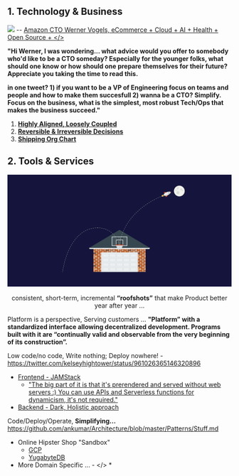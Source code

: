 ## 1. Technology & Business

![](https://github.com/ankumar/Architecture/blob/master/images/Werner.png)
-- [Amazon CTO Werner Vogels, eCommerce + Cloud + AI + Health + Open Source + </>](https://queue.acm.org/detail.cfm?id=1142065)

**"Hi Werner, I was wondering... what advice would you offer to somebody who'd like to be a CTO someday? Especially for the younger folks, what should one know or how should one prepare themselves for their future? Appreciate you taking the time to read this.**

**in one tweet? 1) if you want to be a VP of Engineering focus on teams and people and how to make them succesfull 2) wanna be a CTO? Simplify.  Focus on the business, what is the simplest, most robust Tech/Ops that makes the business succeed."**

1. [**Highly Aligned, Loosely Coupled**](https://jobs.netflix.com/culture)
2. [**Reversible & Irreversible Decisions**](https://ruthmalan.com/Journal/2019/201902OReillySAConPresentationPartI.htm)
3. [**Shipping Org Chart**](https://lightstep.com/blog/the-only-good-reason-to-adopt-microservices/)
## 2. Tools & Services

![](https://github.com/ankumar/Architecture/blob/master/images/roofshots.png)
<p align="center"> consistent, short-term, incremental <b>“roofshots”</b> that make Product better year after year ... </p>

Platform is a perspective, Serving customers ... **"Platform” with a standardized interface allowing decentralized development. Programs built with it are “continually valid and observable from the very beginning of its construction”.**

Low code/no code, Write nothing; Deploy nowhere! - https://twitter.com/kelseyhightower/status/961026365146320896
  * [Frontend - JAMStack](https://snipcart.com/blog/jamstack)
    * ["The big part of it is that it's prerendered and served without web servers :) You can use APIs and Serverless functions for dynamicism, it's not required."](https://codepen.io/sdras/full/NWqNBzV) 
  * [Backend - Dark, Holistic approach](https://medium.com/darklang/the-design-of-dark-59f5d38e52d2)
 
 Code/Deploy/Operate, **Simplifying...** https://github.com/ankumar/Architecture/blob/master/Patterns/Stuff.md
  * Online Hipster Shop "Sandbox"
      * [GCP](https://github.com/GoogleCloudPlatform/microservices-demo)
      * [YugabyteDB](https://blog.yugabyte.com/cloud-native-meets-distributed-sql-bringing-microservices-kubernetes-istio-yugabytedb-together-with-hipster-shop-demo/)
   * More Domain Specific ... - </>
      * 
